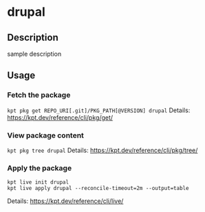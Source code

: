 # drupal

## Description
sample description

## Usage

### Fetch the package
`kpt pkg get REPO_URI[.git]/PKG_PATH[@VERSION] drupal`
Details: https://kpt.dev/reference/cli/pkg/get/

### View package content
`kpt pkg tree drupal`
Details: https://kpt.dev/reference/cli/pkg/tree/

### Apply the package
```
kpt live init drupal
kpt live apply drupal --reconcile-timeout=2m --output=table
```
Details: https://kpt.dev/reference/cli/live/
